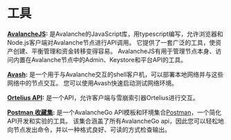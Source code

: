 # 工具

[**AvalancheJS**](avalanchejs/)**:** 是Avalanche的JavaScript库，用typescript编写，允许浏览器和Node.js客户端对Avalanche节点进行API调用。 它提供了一套广泛的工具，使资产创建、平衡管理和资金转移变得容易。 AvalancheJS有用于管理节点本身、访问内置在Avalanche节点中的Admin、Keystore和平台API的工具。 

[**Avash**](avash.md)**:** 是一个用于与Avalanche交互的shell客户机，可以部署本地网络并与这些网络中的节点交互。 您可以使用Avash快速启动测试网络环境。 

[**Ortelius API**](ortelius.md)**:** 是一个API，允许客户端与雪崩索引器Ortelius进行交互。 

[**Postman 收藏集**](postman-avalanche-collection.md)**:** 是一个AvalancheGo API模板和环境集合[Postman](https://postman.com/)，一个简化API开发和实验的工具。 该集合涵盖了所有AvalancheGo api，因此您可以轻松地向节点发出命令，并以一种格式良好、可读的方式检查输出。 


<!--stackedit_data:
eyJoaXN0b3J5IjpbLTIyNjEzMjExMl19
-->